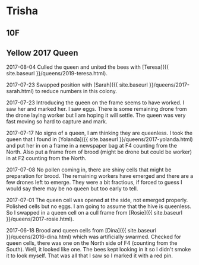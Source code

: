 # Trisha

## 10F

## Yellow 2017 Queen

2017-08-04 Culled the queen and united the bees with [Teresa]({{ site.baseurl }}/queens/2019-teresa.html).

2017-07-23 Swapped position with [Sarah]({{ site.baseurl }}/queens/2017-sarah.html) to reduce numbers in this colony.

2017-07-23 Introducing the queen on the frame seems to have worked.  I saw her and marked her.  I saw eggs.  There is some remaining drone from the drone laying worker but I am hoping it will settle.  The queen was very fast moving so hard to capture and mark.

2017-07-17 No signs of a queen, I am thinking they are queenless.  I took the queen that I found in [Yolanda]({{ site.baseurl }}/queens/2017-yolanda.html) and put her in on a frame in a newspaper bag at F4 counting from the North.  Also put a frame from of brood (might be drone but could be worker) in at F2 counting from the North.

2017-07-08 No pollen coming in, there are shiny cells that might be preparation for brood.  The remaining workers have emerged and there are a few drones left to emerge.  They were a bit fractious, if forced to guess I would say there may be no queen but too early to tell.

2017-07-01 The queen cell was opened at the side, not emerged properly.  Polished cells but no eggs.  I am going to assume that the hive is queenless.  So I swapped in a queen cell on a cull frame from [Rosie]({{ site.baseurl }}/queens/2017-rosie.html).

2017-06-18  Brood and queen cells from [Dina]({{ site.baseurl }}/queens/2016-dina.html) which was artificially swarmed.  Checked for queen cells, there was one on the North side of F4 (counting from the South).  Well, it looked like one.  The bees kept looking in it so I didn't smoke it to look myself.  That was all that I saw so I marked it with a red pin.